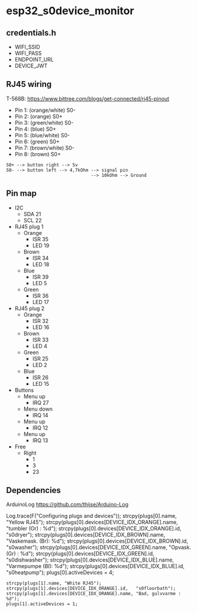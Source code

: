 # esp32_s0device_monitor #


## credentials.h ##
* WIFI_SSID
* WIFI_PASS
* ENDPOINT_URL
* DEVICE_JWT

## RJ45 wiring ##
T-568B: https://www.bittree.com/blogs/get-connected/rj45-pinout
* Pin 1: (orange/white) S0-
* Pin 2: (orange) S0+
* Pin 3: (green/white) S0-
* Pin 4: (blue) S0+
* Pin 5: (blue/white) S0-
* Pin 6: (green) S0+
* Pin 7: (brown/white) S0-
* Pin 8: (brown) S0+
```
S0+ --> button right --> 5v
S0- --> button left --> 4,7kOhm --> signal pin
                                --> 10kOhm --> Ground
```

## Pin map ##
* I2C
    * SDA 21
    * SCL 22
* RJ45 plug 1
    * Orange
        * ISR 35
        * LED 19
    * Brown
        * ISR 34
        * LED 18
    * Blue  
        * ISR 39
        * LED 5
    * Green
        * ISR 36
        * LED 17
* RJ45 plug 2
    * Orange
        * ISR 32
        * LED 16
    * Brown
        * ISR 33
        * LED 4
    * Green
        * ISR 25
        * LED 2
    * Blue  
        * ISR 26
        * LED 15
* Buttons
    * Menu up
        * IRQ 27
    * Menu down
        * IRQ 14
    * Menu up
        * IRQ 12
    * Menu up
        * IRQ 13
* Free
    * Right
        * 1
        * 3
        * 23

## Dependencies ##
ArduinoLog
https://github.com/thijse/Arduino-Log

 Log.trace(F("Configuring plugs and devices"));
    strcpy(plugs[0].name, "Yellow RJ45");
    strcpy(plugs[0].devices[DEVICE_IDX_ORANGE].name, "tumbler (Or)   : %d");
    strcpy(plugs[0].devices[DEVICE_IDX_ORANGE].id,   "s0dryer");
    strcpy(plugs[0].devices[DEVICE_IDX_BROWN].name,  "Vaskemask. (Br): %d");
    strcpy(plugs[0].devices[DEVICE_IDX_BROWN].id,    "s0washer");
    strcpy(plugs[0].devices[DEVICE_IDX_GREEN].name,  "Opvask. (Gr)   : %d");
    strcpy(plugs[0].devices[DEVICE_IDX_GREEN].id,    "s0dishwasher");
    strcpy(plugs[0].devices[DEVICE_IDX_BLUE].name,   "Varmepumpe (Bl): %d");
    strcpy(plugs[0].devices[DEVICE_IDX_BLUE].id,     "s0heatpump");
    plugs[0].activeDevices = 4;

    strcpy(plugs[1].name, "White RJ45");
    strcpy(plugs[1].devices[DEVICE_IDX_ORANGE].id,   "s0floorbath");
    strcpy(plugs[1].devices[DEVICE_IDX_ORANGE].name, "Bad, gulvvarme : %d");
    plugs[1].activeDevices = 1;
